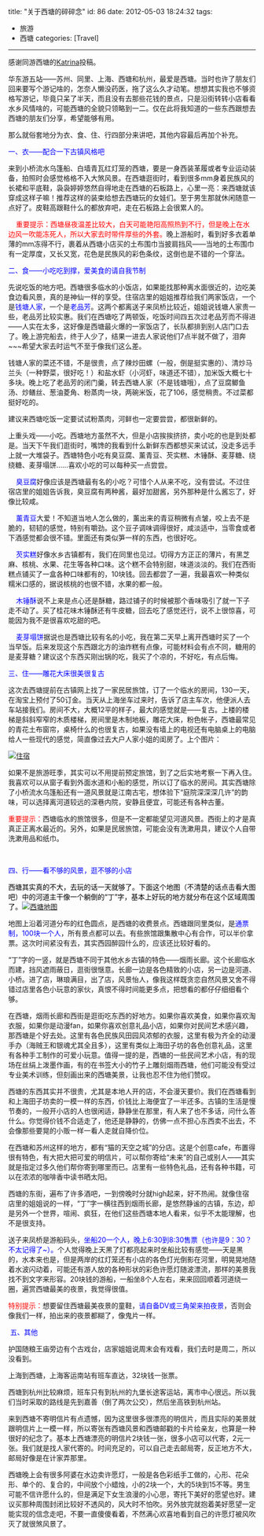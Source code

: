 title: "关于西塘的碎碎念"
id: 86
date: 2012-05-03 18:24:32
tags: 
- 旅游
- 西塘
categories: [Travel]
---

感谢同游西塘的[Katrina](http://weibo.com/laijulin "@来居林")投稿。

华东游五站——苏州、同里、上海、西塘和杭州，最爱是西塘。当时也许了朋友们回来要写个游记啥的，怎奈人懒没药医，拖了这么久才动笔。想想其实我也不够资格写游记，毕竟只呆了半天，而且没有去那些花钱的景点，只是沿街转转小店看看水乡风情啥的，可能西塘的全貌只领略到一二。仅在此将我知道的一些东西跟想去西塘的朋友们分享，希望能够有用。

那么就俗套地分为衣、食、住、行四部分来讲吧，其他内容最后再加个补充。

<span style="color: #0000ff;">一、衣——配合一下古镇风格吧</span>

来到小桥流水乌篷船、白墙青瓦红灯笼的西塘，要是一身西装革履或者专业运动装备，拍照时会感觉格格不入大煞风景。在西塘逛街时，看到很多mm身着民族风的长裙和平底鞋，袅袅婷婷悠然自得地走在西塘的石板路上，心里一亮：来西塘就该穿成这样子嘛！推荐这样的装束给想去西塘玩的女娃们。至于男生那就休闲随意一点好了。皮鞋高跟鞋什么的都放弃吧，走在石板路上会很累人的。

<span style="color: #ff0000;">    重要提示：西塘昼夜温差比较大，白天可能艳阳高照热到不行，但是晚上在水边风一吹能冻死人，所以大家去时带件厚些的外套。</span>晚上游船时，看到好多衣着单薄的mm冻得不行，裹着从西塘小店买的土布围巾当披肩挡风——当地的土布围巾有一定厚度，又长又宽，花色是民族风的彩色条纹，这倒也是不错的一个穿法。

<span style="color: #0000ff;">二、食——小吃吃到撑，爱美食的请自我节制</span>

先说吃饭的地方吧。西塘很多临水的小饭店，如果能找那种离水面很近的，边吃美食边看风景，真的是神仙一样的享受。住宿店里的姐姐推荐给我们两家饭店，一个是<span style="color: #0000ff;">钱塘人家</span>，一个是<span style="color: #0000ff;">老品芳</span>。这两个都离送子来凤桥比较近，姐姐说钱塘人家贵一些，老品芳比较实惠。我们在西塘吃了两顿饭，吃饭时间四五次过老品芳而不得进——人实在太多，这好像是西塘最火爆的一家饭店了，长队都排到别人店门口去了。晚上游完船去，终于人少了，结果一进去人家说他们7点半就不做了，泪奔~~~希望大家去时运气不至于像我们这么差。

钱塘人家的菜还不错，不是很贵，点了辣炒田螺（一般，倒是挺实惠的）、清炒马兰头（一种野菜，很好吃！）和盐水虾（小河虾，味道还不错），加米饭大概七十多块。晚上吃了老品芳的闭门羹，转去西塘人家（不是钱塘哦），点了豆腐鲫鱼汤、炒鳝丝、葱油菱角、粉蒸肉一块，两碗米饭，花了106，感觉稍贵。不过菜都挺好吃的。<!--more-->

建议来西塘吃饭一定要试试粉蒸肉，河鲜也一定要尝尝，都很新鲜的。

上重头戏——小吃。西塘地方虽然不大，但是小店挨挨挤挤，卖小吃的也是到处都是。当天下午我们逛街时，嘴馋的我看到什么新鲜东西都想买来试试，没走多远手上就一大堆袋子。西塘特色小吃有臭豆腐、薰青豆、芡实糕、木锤酥、麦芽糖、绕绕糖、麦芽塌饼……喜欢小吃的可以每种买一点尝尝。

<span style="color: #0000ff;">    臭豆腐</span>好像应该是西塘最有名的小吃？可惜个人从来不吃，没有尝试。不过住宿店里的姐姐告诉我，臭豆腐有两种酱，最好加甜酱，另外那种是什么酱忘了，好像比较咸。

<span style="color: #0000ff;">    薰青豆</span>大爱！不知道当地人怎么做的，薰出来的青豆稍微有点皱，咬上去不是脆的，韧韧的感觉，特别有嚼劲。这个豆子调味调得很好，咸淡适中，当零食或者下酒感觉都会很不错。里面还有类似笋一样的东西，也很好吃。

<span style="color: #0000ff;">    芡实糕</span>好像水乡古镇都有，我们在同里也见过。切得方方正正的薄片，有黑芝麻、核桃、水果、花生等各种口味。这个糕不会特别甜，味道淡淡的。我们在西街糕点铺买了一盒各种口味都有的，10块钱。回去都尝了一遍，我最喜欢一种类似糯米口感的，据说核桃的也很不错，水果的都一般。

<span style="color: #0000ff;">    木锤酥</span>说不上来是点心还是酥糖，路过铺子的时候被那个香味吸引了就一下子走不动了。买了桂花味木锤酥还有牛皮糖，回去吃了感觉还行，说不上很惊喜，可能因为我不是很喜欢吃甜的吧。

<span style="color: #0000ff;">    麦芽塌饼</span>据说也是西塘比较有名的小吃，我在第二天早上离开西塘时买了一个当早饭。后来发现这个东西跟北方的油炸糕有点像，可能材料会有点不同，糖用的是麦芽糖？建议这个东西买刚出锅的吃，我买了个凉的，不好吃，有点后悔。

<span style="color: #0000ff;">三、住——雕花大床很美很复古</span>

这次去西塘提前在古镇网上找了一家民居旅馆，订了一个临水的房间，130一天，在淘宝上预付了50订金。当天从上海坐车过来时，告诉了店主车次，他便派人去车站接我们。房间不大，大概12平的样子，最大的感觉就是——复古。上楼的楼梯是斜斜窄窄的木质楼梯，房间里是木制地板，雕花大床，粉色帐子，西塘最常见的青花土布窗帘，桌椅什么的也很复古，如果没有墙上的电视还有电脑桌上的电脑给人一些现代的感觉，简直像过去大户人家小姐的闺房了。上个图片：

<span style="color: #0000ff;">[
![](http://www.hectorinsane.com/blog/wp-content/uploads/2012/05/住宿-300x187.jpg "住宿")](http://www.hectorinsane.com/blog/wp-content/uploads/2012/05/住宿.jpg)</span>

如果不是旅游旺季，其实可以不用提前预定旅馆，到了之后实地考察一下再入住。我喜欢可以从窗子看到外面水道和小船的感觉，所以订了临水的房间。其实西塘除了小桥流水乌篷船还有一道风景就是江南古宅，想体验下“庭院深深深几许”的韵味，可以选择离河道较远的深巷内院，安静且便宜，可能还有各种古董。

<span style="color: #ff0000;">重要提示：</span>西塘临水的旅馆很多，但是不一定都能望见河道风景。西街上的才是真真正正离水最近的。另外，如果是民居旅馆，可能会没有洗漱用具，建议个人自带洗漱用品和纸巾。

&nbsp;

<span style="color: #0000ff;">四、行——看不够的风景，逛不够的小店</span>

<span style="color: #000000;">西塘其实真的不大，去玩的话一天就够了。下面这个地图（不清楚的话点击看大图吧）中的河道主干像一个躺倒的“丁”字，基本上好玩的地方就分布在这个区域周围了。</span>[![](http://www.hectorinsane.com/blog/wp-content/uploads/2012/05/西塘地图-1024x642.jpg "西塘地图")](http://www.hectorinsane.com/blog/wp-content/uploads/2012/05/西塘地图.jpg)

地图上沿着河道分布的红色圆点，是西塘的收费景点。西塘跟同里类似，是<span style="color: #0000ff;">通票制，100块一个人</span>，所有景点都可以去。有些旅馆跟集散中心有合作，可以半价拿票。这次时间紧没有去，其实西园醉园什么的，应该还比较好看的。

“丁”字的一竖，就是西塘不同于其他水乡古镇的特色——烟雨长廊。这个长廊临水而建，挡风遮雨蔽日，逛街很惬意。长廊一边是各色精致的小店，另一边是河道、小桥。进了店，琳琅满目，出了店，风景怡人，像我这样既贪恋自然风景又舍不得错过店里各色小玩意的家伙，真恨不得时间能更多点，把想看的都仔仔细细看个够。

在西塘，烟雨长廊和西街是逛街吃东西的好地方。如果你喜欢美食，如果你喜欢淘衣服，如果你是动漫fan，如果你喜欢创意礼品小店，如果你对民间艺术感兴趣，那西塘是个好去处。这里有各色民族风田园风浓郁的衣服，这里有极为齐全的动漫手办（海贼王和银魂尤其全且多），这里有类似上海田子坊的各色创意礼品，这里有各种手工制作的可爱小玩意。值得一提的是，西塘的一些民间艺术小店，有的现场在丝绢上泼墨作画，有的在书签大小的竹子上雕刻烟雨西塘，他们可能没有受过专业美术训练，但刻画出来的西塘美景，让我也忍不住为他们赞叹。

西塘的东西其实并不很贵，尤其是本地人开的店，不会漫天要价。我们在西塘看到和上海田子坊卖的一模一样的东西，价钱比上海便宜了一半还多。古镇的生活是慢节奏的，一般开小店的人也很闲适，静静坐在那里，有人来了也不多话，问什么答什么。你觉得价钱不合适走了，他还是静静的，仿佛一点不担心东西卖不出去，不会像那些要晃的小贩一样一看人走就自降价位。

在西塘和苏州这样的地方，都有“猫的天空之城”的分店。这是个创意cafe，布置得很有特色，有大把大把可爱的明信片，可以帮你寄给“未来”的自己或别人——其实就是指定过多久他们帮你寄到哪里而已。店里有一些特色礼品，还有各种书籍，可以在浓浓的咖啡香中读书晒太阳。

西塘的东街，遍布了许多酒吧，一到傍晚时分就high起来，好不热闹。就像住宿店里的姐姐说的一样，“丁”字一横往西到烟雨长廊，是悠然静谧的古镇，东边，却是另外一个世界，喧闹、疯狂，在他们这些西塘本地人看来，似乎不太能理解，也不是很支持。

送子来凤桥是游船码头，<span style="color: #0000ff;">坐船20一个人，晚上6:30到8:30售票（也许是9：30？不太记得了~）。</span>个人觉得晚上天黑了灯都亮起来时坐船比较有感觉——天是黑的，水本来也是，但是两岸的红灯笼还有小店的各色灯光倒影在河里，明晃晃地随着水波闪动着，可能还有游人放的各种形状的彩色许愿灯随波漂流，那样的美景我找不到文字来形容。20块钱的游船，一船坐8个人左右，来来回回顺着河道绕一圈，遍赏西塘最美的夜景，我觉得很值。

<span style="color: #ff0000;">特别提示：</span>想要留住西塘最美夜景的童鞋，<span style="color: #0000ff;">请自备DV或三角架来拍夜景</span>，否则会像我们一样，拍出来的夜景都糊了，像鬼片一样。

<span style="color: #0000ff;"> 五、其他</span>

护国随粮王庙旁边有个古戏台，店家姐姐说周末会有戏看，我们去时是周二，所以没看到。

上海到西塘，上海客运南站有班车直达，32块钱一张票。

西塘到杭州比较麻烦，班车只有到杭州的九堡长途客运站，离市中心很远。所以我们当时采取的路线是先到嘉善（倒了两次公交），然后坐高铁到杭州站。

来到西塘不寄明信片有点遗憾，因为这里很多很漂亮的明信片，而且实际的美景就跟明信片上一模一样，所以寄张有西塘风景和西塘邮戳的卡片给亲友，也算是一种很好的纪念了。基本上西塘漂亮的明信片2块钱一张，很多小店可以代寄，2元一张。我们就是找人家代寄的。时间充足的，可以自己走去邮局寄，反正地方不大，邮局好像是在计家弄那里。

西塘晚上会有很多阿婆在水边卖许愿灯，一般是各色彩纸手工做的，心形、花朵形、单个的、复合的，中间放个小蜡烛，小的2块一个，大的5块到15不等。男生可能不信许愿什么的，但是满足下女生浪漫的小心思，寄托下美好的愿望也好。建议买那种周围封闭比较好不透风的，风大时不怕吹。另外放完就抱着美好愿望一定能实现的信念走吧，不要一直傻傻看着，不然满心欢喜地看到自己的许愿灯被风吹灭了就很煞风景了。
